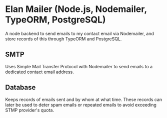 # Elan Mailer (Node.js, Nodemailer, TypeORM, PostgreSQL)

A node backend to send emails to my contact email via Nodemailer, and store records of this through TypeORM and PostgreSQL.

## SMTP
Uses Simple Mail Transfer Protocol with Nodemailer to send emails to a dedicated contact email address.

## Database
Keeps records of emails sent and by whom at what time. These records can later be used to deter spam emails or repeated emails to avoid exceeding STMP provider's quota. 
